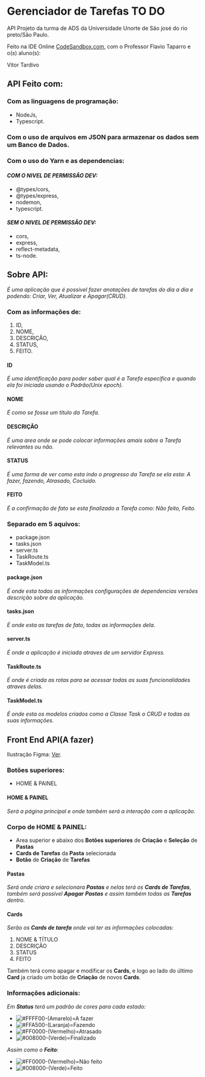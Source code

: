 # **Gerenciador de Tarefas TO DO**
API Projeto da turma de ADS da Universidade Unorte de São josé do rio preto/São Paulo. 

Feito na IDE Online [CodeSandbox.com](https://codesandbox.io/), com o Professor Flavio Taparro e o(s) aluno(s):

Vitor Tardivo

## **API Feito com:**
### Com as linguagens de programação: 
- NodeJs, 
- Typescript.
    
### Com o uso de arquivos em JSON para armazenar os dados sem um Banco de Dados.

### Com o uso do Yarn e as dependencias: 
#### *COM O NIVEL DE PERMISSÂO DEV:*
- @types/cors,
- @types/express,
- nodemon,
- typescript.
#### *SEM O NIVEL DE PERMISSÂO DEV:*
- cors,
- express,
- reflect-metadata,
- ts-node.

## **Sobre API:**
*É uma aplicação que é possivel fazer anotações de tarefas do dia a dia e podendo: Criar, Ver, Atualizar e Apagar(CRUD).*

### Com as informações de:
1. ID,
2. NOME,
3. DESCRIÇÂO,
4. STATUS,
5. FEITO.
#### ID 
*É uma identificação para poder saber qual é a Tarefa especifica e quando ela foi iniciada usando o Padrão(Unix epoch).*

#### NOME 
*É como se fosse um titulo da Tarefa.*

#### DESCRIÇÂO 
*É uma area onde se pode colocar informações amais sobre a Tarefa relevantes ou não.*

#### STATUS 
*É uma forma de ver como esta indo o progresso da Tarefa se ela esta: A fazer, fazendo, Atrasado, Cocluido.*

#### FEITO 
*É a confirmação de fato se esta finalizado a Tarefa como: Não feito, Feito.*

### Separado em 5 aquivos:
- package.json
- tasks.json
- server.ts
- TaskRoute.ts
- TaskModel.ts
#### package.json
*É onde esta todas as informações configurações de dependencias versões descrição sobre da aplicação.*

#### tasks.json
*É onde esta as tarefas de fato, todas as informações dela.*

#### server.ts
*É onde a aplicação é iniciada atraves de um servidor Express.*

#### TaskRoute.ts
*É onde é criada as rotas para se acessar todas as suas funcionalidades atraves delas.*

#### TaskModel.ts
*É onde esta os modelos criados como a Classe Task o CRUD e todas as suas informações.*

## **Front End API**(A fazer) 
Ilustração Figma: [Ver](https://www.figma.com/file/v6hf8eKAEkU4wM5Nnd6tfx/Front-End-Gerenciado-de-Tarefas-TO-DO?type=design&node-id=0%3A1&mode=design&t=nCa4LNRRBERa8XNx-1). 

### Botões superiores: 
- HOME & PAINEL
#### HOME & PAINEL 
*Será a página principal e onde também será a interação com a aplicação.* 

### Corpo de HOME & PAINEL: 
- Area superior e abaixo dos **Botões superiores** de **Criação** e **Seleção** de **Pastas** 
- **Cards de Tarefas** da **Pasta** selecionada 
- **Botão** de **Criação** de **Tarefas** 
#### Pastas 
*Será onde criara e selecionara **Pastas** e nelas terá os **Cards de Tarefas**, também será possível **Apagar** **Pastas** e assim também todas as **Tarefas** dentro.*

#### Cards 
*Serão os **Cards de tarefa** onde vai ter as informações colocadas:*  
1. NOME & TÍTULO 
2. DESCRIÇÂO 
3. STATUS 
4. FEITO 

Também terá como apagar e modificar os **Cards**, e logo ao lado do último **Card** ja criado um botão de **Criação** de novos **Cards**. 

### Informações adicionais: 
*Em **Status** terá um padrão de cores para cada estado:*
- ![#FFFF00](https://via.placeholder.com/15/FFFF00/000000?text=+)-(Amarelo)=A fazer
- ![#FFA500](https://via.placeholder.com/15/FFA500/000000?text=+)-(Laranja)=Fazendo
- ![#FF0000](https://via.placeholder.com/15/FF0000/000000?text=+)-(Vermelho)=Atrasado
- ![#008000](https://via.placeholder.com/15/008000/000000?text=+)-(Verde)=Finalizado

*Assim como o **Feito**:* 
- ![#FF0000](https://via.placeholder.com/15/FF0000/000000?text=+)-(Vermelho)=Não feito
- ![#008000](https://via.placeholder.com/15/008000/000000?text=+)-(Verde)=Feito 
